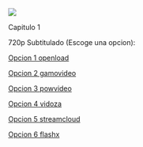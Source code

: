 <img src="https://image.tmdb.org/t/p/w300/r7XtZjkDmv9LCg5GpVd2mvkFxRI.jpg">

Capitulo 1

720p Subtitulado (Escoge una opcion):

<a href="https://openload.co/f/gwdWcL3npBQ/">Opcion 1 openload</a>

<a href="http://gamovideo.com/kqnqqcfvifif">Opcion 2 gamovideo</a>

<a href="http://powvideo.net/axhn6i6gnjf9">Opcion 3 powvideo</a>

<a href="https://vidoza.net/utt3pwy01qe0.html">Opcion 4 vidoza</a>

<a href="http://streamcloud.eu/436gjx45fzsc">Opcion 5 streamcloud</a>

<a href="https://www.flashx.tv/l7i5n1q0fcc2.html">Opcion 6 flashx</a>
